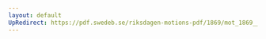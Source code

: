 ```yaml
---
layout: default
UpRedirect: https://pdf.swedeb.se/riksdagen-motions-pdf/1869/mot_1869__fk__00012/mot_1869__fk__00012_003.pdf
---
```

